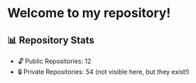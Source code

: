 #  Welcome to my repository!

## 📊 Repository Stats
- 🔓 Public Repositories: 12
- 🔒 Private Repositories: 54 (not visible here, but they exist!)

<!-- Add more info, badges, links, etc. -->
